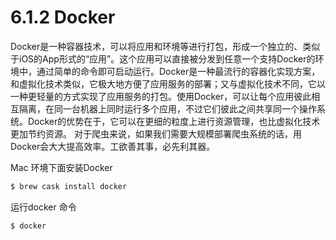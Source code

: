 # 6.1.2 Docker

Docker是一种容器技术，可以将应用和环境等进行打包，形成一个独立的、类似于iOS的App形式的“应用”。这个应用可以直接被分发到任意一个支持Docker的环境中，通过简单的命令即可启动运行。Docker是一种最流行的容器化实现方案，和虚拟化技术类似，它极大地方便了应用服务的部署；又与虚拟化技术不同，它以一种更轻量的方式实现了应用服务的打包。使用Docker，可以让每个应用彼此相互隔离，在同一台机器上同时运行多个应用，不过它们彼此之间共享同一个操作系统。Docker的优势在于，它可以在更细的粒度上进行资源管理，也比虚拟化技术更加节约资源。
对于爬虫来说，如果我们需要大规模部署爬虫系统的话，用Docker会大大提高效率。工欲善其事，必先利其器。


Mac 环境下面安装Docker
```bash
$ brew cask install docker
```

运行docker 命令
```bash
$ docker
```

